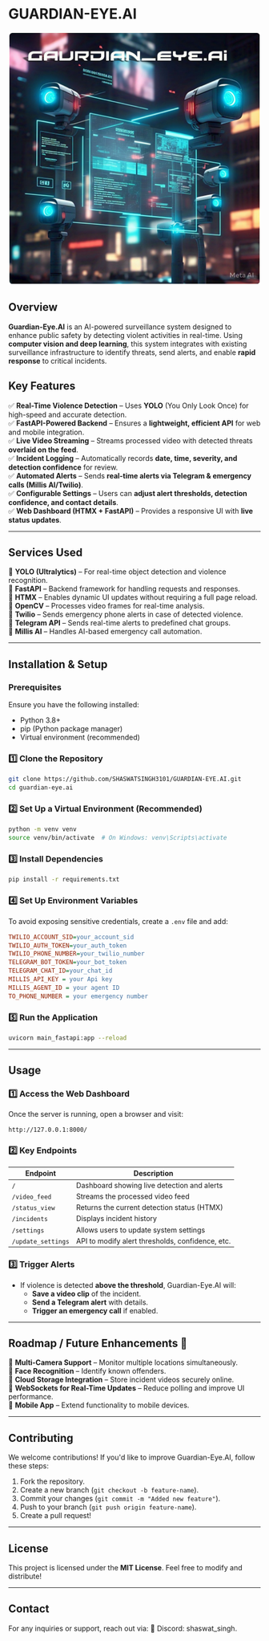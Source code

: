 # GUARDIAN-EYE.AI

![Guardian-Eye.AI](https://github.com/SHASWATSINGH3101/GUARDIAN-EYE.AI/blob/main/assets/oie_jpg.png)

## Overview
**Guardian-Eye.AI** is an AI-powered surveillance system designed to enhance public safety by detecting violent activities in real-time. Using **computer vision and deep learning**, this system integrates with existing surveillance infrastructure to identify threats, send alerts, and enable **rapid response** to critical incidents.

## Key Features
✅ **Real-Time Violence Detection** – Uses **YOLO** (You Only Look Once) for high-speed and accurate detection.  
✅ **FastAPI-Powered Backend** – Ensures a **lightweight, efficient API** for web and mobile integration.  
✅ **Live Video Streaming** – Streams processed video with detected threats **overlaid on the feed**.  
✅ **Incident Logging** – Automatically records **date, time, severity, and detection confidence** for review.  
✅ **Automated Alerts** – Sends **real-time alerts via Telegram & emergency calls (Millis AI/Twilio)**.  
✅ **Configurable Settings** – Users can **adjust alert thresholds, detection confidence, and contact details**.  
✅ **Web Dashboard (HTMX + FastAPI)** – Provides a responsive UI with **live status updates**.  

---

## Services Used
🔹 **YOLO (Ultralytics)** – For real-time object detection and violence recognition.  
🔹 **FastAPI** – Backend framework for handling requests and responses.  
🔹 **HTMX** – Enables dynamic UI updates without requiring a full page reload.  
🔹 **OpenCV** – Processes video frames for real-time analysis.  
🔹 **Twilio** – Sends emergency phone alerts in case of detected violence.  
🔹 **Telegram API** – Sends real-time alerts to predefined chat groups.  
🔹 **Millis AI** – Handles AI-based emergency call automation.  

---

## Installation & Setup

### **Prerequisites**
Ensure you have the following installed:
- Python 3.8+
- pip (Python package manager)
- Virtual environment (recommended)

### **1️⃣ Clone the Repository**
```bash
git clone https://github.com/SHASWATSINGH3101/GUARDIAN-EYE.AI.git
cd guardian-eye.ai
```

### **2️⃣ Set Up a Virtual Environment** (Recommended)
```bash
python -m venv venv
source venv/bin/activate  # On Windows: venv\Scripts\activate
```

### **3️⃣ Install Dependencies**
```bash
pip install -r requirements.txt
```

### **4️⃣ Set Up Environment Variables**
To avoid exposing sensitive credentials, create a `.env` file and add:
```ini
TWILIO_ACCOUNT_SID=your_account_sid
TWILIO_AUTH_TOKEN=your_auth_token
TWILIO_PHONE_NUMBER=your_twilio_number
TELEGRAM_BOT_TOKEN=your_bot_token
TELEGRAM_CHAT_ID=your_chat_id
MILLIS_API_KEY = your Api key
MILLIS_AGENT_ID = your agent ID
TO_PHONE_NUMBER = your emergency number
```

### **5️⃣ Run the Application**
```bash
uvicorn main_fastapi:app --reload
```

---

## Usage

### **1️⃣ Access the Web Dashboard**
Once the server is running, open a browser and visit:
```
http://127.0.0.1:8000/
```

### **2️⃣ Key Endpoints**
| Endpoint | Description |
|----------|-------------|
| `/` | Dashboard showing live detection and alerts |
| `/video_feed` | Streams the processed video feed |
| `/status_view` | Returns the current detection status (HTMX) |
| `/incidents` | Displays incident history |
| `/settings` | Allows users to update system settings |
| `/update_settings` | API to modify alert thresholds, confidence, etc. |

### **3️⃣ Trigger Alerts**
- If violence is detected **above the threshold**, Guardian-Eye.AI will:
  - **Save a video clip** of the incident.
  - **Send a Telegram alert** with details.
  - **Trigger an emergency call** if enabled.

---

## Roadmap / Future Enhancements 🚀
🔹 **Multi-Camera Support** – Monitor multiple locations simultaneously.  
🔹 **Face Recognition** – Identify known offenders.  
🔹 **Cloud Storage Integration** – Store incident videos securely online.  
🔹 **WebSockets for Real-Time Updates** – Reduce polling and improve UI performance.  
🔹 **Mobile App** – Extend functionality to mobile devices.  

---

## Contributing
We welcome contributions! If you'd like to improve Guardian-Eye.AI, follow these steps:
1. Fork the repository.
2. Create a new branch (`git checkout -b feature-name`).
3. Commit your changes (`git commit -m "Added new feature"`).
4. Push to your branch (`git push origin feature-name`).
5. Create a pull request!

---

## License
This project is licensed under the **MIT License**. Feel free to modify and distribute!

---

## Contact
For any inquiries or support, reach out via:
💬 Discord: shaswat_singh. 
